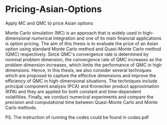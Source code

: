 # Pricing-Asian-Options
Apply MC and QMC to price Asian options


Monte Carlo simulation (MC) is an approach that is widely used in high-dimensional
numerical integration and one of its main financial applications is option pricing. The
aim of this thesis is to evaluate the price of an Asian option using standard Monte
Carlo method and Quasi-Monte Carlo method (QMC) respectively. Since QMC's
convergence rate is determined by nominal problem dimension, the convergence rate
of QMC increases as the problem dimension increases, which limits the performance
of QMC in high dimensions. Hence, in this thesis, we also consider several techniques
which are proposed to capture the effective dimensions and improve the efficiency of
QMC in high-dimensional situations. The techniques include principal component
analysis (PCA) and Kronecker product approximation (KPA) and they are applied
for both constant and time-dependent volatilities. Finally, we conduct numerical
experiments and compare the precision and computational time between Quasi-Monte
Carlo and Monte Carlo methods.


PS. The instruction of running the codes could be found in codes.pdf
